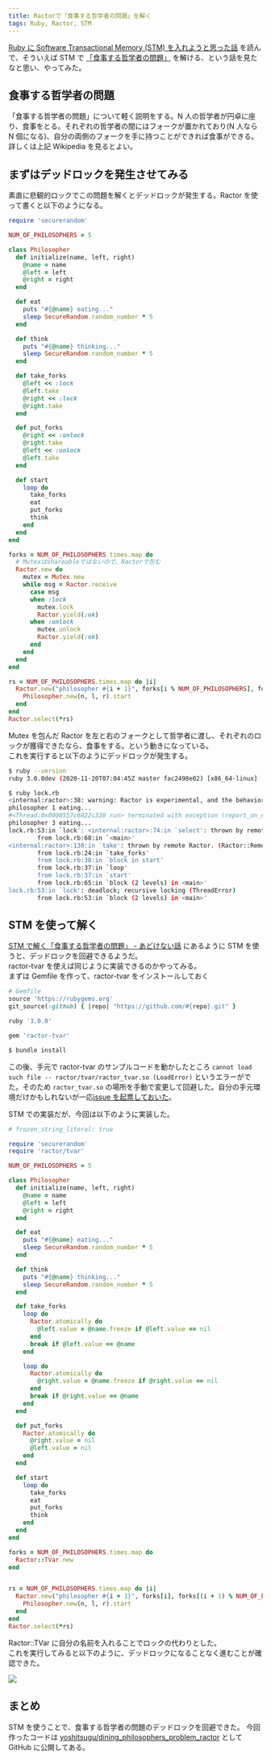 ```yaml
---
title: Ractorで「食事する哲学者の問題」を解く
tags: Ruby, Ractor, STM
---
```


[Ruby に Software Transactional Memory (STM) を入れようと思った話](https://techlife.cookpad.com/entry/2020/11/20/110047) を読んで、そういえば STM で [「食事する哲学者の問題」](https://ja.wikipedia.org/wiki/%E9%A3%9F%E4%BA%8B%E3%81%99%E3%82%8B%E5%93%B2%E5%AD%A6%E8%80%85%E3%81%AE%E5%95%8F%E9%A1%8C) を解ける、という話を見たなと思い、やってみた。

<!--more-->

## 食事する哲学者の問題

「食事する哲学者の問題」について軽く説明をする。N 人の哲学者が円卓に座り、食事をとる。それぞれの哲学者の間にはフォークが置かれており(N 人なら N 個になる)、自分の両側のフォークを手に持つことができれば食事ができる。詳しくは上記 Wikipedia を見るとよい。

## まずはデッドロックを発生させてみる

素直に悲観的ロックでこの問題を解くとデッドロックが発生する。Ractor を使って書くと以下のようになる。

```ruby
require 'securerandom'

NUM_OF_PHILOSOPHERS = 5

class Philosopher
  def initialize(name, left, right)
    @name = name
    @left = left
    @right = right
  end

  def eat
    puts "#{@name} eating..."
    sleep SecureRandom.random_number * 5
  end

  def think
    puts "#{@name} thinking..."
    sleep SecureRandom.random_number * 5
  end

  def take_forks
    @left << :lock
    @left.take
    @right << :lock
    @right.take
  end

  def put_forks
    @right << :unlock
    @right.take
    @left << :unlock
    @left.take
  end

  def start
    loop do
      take_forks
      eat
      put_forks
      think
    end
  end
end

forks = NUM_OF_PHILOSOPHERS.times.map do
  # Mutexはshareableではないので、Ractorで包む
  Ractor.new do
    mutex = Mutex.new
    while msg = Ractor.receive
      case msg
      when :lock
        mutex.lock
        Ractor.yield(:ok)
      when :unlock
        mutex.unlock
        Ractor.yield(:ok)
      end
    end
  end
end

rs = NUM_OF_PHILOSOPHERS.times.map do |i|
  Ractor.new("philosopher #{i + 1}", forks[i % NUM_OF_PHILOSOPHERS], forks[(i + 1) % NUM_OF_PHILOSOPHERS]) do |n, l, r|
    Philosopher.new(n, l, r).start
  end
end
Ractor.select(*rs)
```

Mutex を包んだ Ractor を左と右のフォークとして哲学者に渡し、それぞれのロックが獲得できたなら、食事をする。という動きになっている。  
これを実行すると以下のようにデッドロックが発生する。

```bash
$ ruby --version
ruby 3.0.0dev (2020-11-20T07:04:45Z master fac2498e02) [x86_64-linux]

$ ruby lock.rb
<internal:ractor>:38: warning: Ractor is experimental, and the behavior may change in future versions of Ruby! Also there are many implementation issues.
philosopher 1 eating...
#<Thread:0x0000557c6822c330 run> terminated with exception (report_on_exception is true):
philosopher 3 eating...
lock.rb:53:in `lock': <internal:ractor>:74:in `select': thrown by remote Ractor. (Ractor::RemoteError)
        from lock.rb:68:in `<main>'
<internal:ractor>:130:in `take': thrown by remote Ractor. (Ractor::RemoteError)
        from lock.rb:24:in `take_forks'
        from lock.rb:38:in `block in start'
        from lock.rb:37:in `loop'
        from lock.rb:37:in `start'
        from lock.rb:65:in `block (2 levels) in <main>'
lock.rb:53:in `lock': deadlock; recursive locking (ThreadError)
        from lock.rb:53:in `block (2 levels) in <main>'
```

## STM を使って解く

[STM で解く「食事する哲学者の問題」 - あどけない話](https://kazu-yamamoto.hatenablog.jp/entry/20120704/1341378177) にあるように STM を使うと、デッドロックを回避できるようだ。  
ractor-tvar を使えば同じように実装できるのかやってみる。  
まずは Gemfile を作って、ractor-tvar をインストールしておく

```ruby
# Gemfile
source 'https://rubygems.org'
git_source(:github) { |repo| "https://github.com/#{repo}.git" }

ruby '3.0.0'

gem 'ractor-tvar'
```

```bash
$ bundle install
```

この後、手元で ractor-tvar のサンプルコードを動かしたところ `cannot load such file -- ractor/tvar/ractor_tvar.so (LoadError)` というエラーがでた。そのため `ractor_tvar.so` の場所を手動で変更して回避した。自分の手元環境だけかもしれないが一応[issue を起票しておいた](https://github.com/ko1/ractor-tvar/issues/1)。

STM での実装だが、今回は以下のように実装した。

```ruby
# frozen_string_literal: true

require 'securerandom'
require 'ractor/tvar'

NUM_OF_PHILOSOPHERS = 5

class Philosopher
  def initialize(name, left, right)
    @name = name
    @left = left
    @right = right
  end

  def eat
    puts "#{@name} eating..."
    sleep SecureRandom.random_number * 5
  end

  def think
    puts "#{@name} thinking..."
    sleep SecureRandom.random_number * 5
  end

  def take_forks
    loop do
      Ractor.atomically do
        @left.value = @name.freeze if @left.value == nil
      end
      break if @left.value == @name
    end

    loop do
      Ractor.atomically do
        @right.value = @name.freeze if @right.value == nil
      end
      break if @right.value == @name
    end
  end

  def put_forks
    Ractor.atomically do
      @right.value = nil
      @left.value = nil
    end
  end

  def start
    loop do
      take_forks
      eat
      put_forks
      think
    end
  end
end

forks = NUM_OF_PHILOSOPHERS.times.map do
  Ractor::TVar.new
end


rs = NUM_OF_PHILOSOPHERS.times.map do |i|
  Ractor.new("philosopher #{i + 1}", forks[i], forks[(i + 1) % NUM_OF_PHILOSOPHERS]) do |n, l, r|
    Philosopher.new(n, l, r).start
  end
end
Ractor.select(*rs)
```

Ractor::TVar に自分の名前を入れることでロックの代わりとした。  
これを実行してみると以下のように、デッドロックになることなく進むことが確認できた。

<img src="/images/20201121_stm.gif" class="blog-img img-responsive" >

## まとめ

STM を使うことで、食事する哲学者の問題のデッドロックを回避できた。
今回作ったコードは [yoshitsugu/dining_philosophers_problem_ractor](https://github.com/yoshitsugu/dining_philosophers_problem_ractor) として GitHub に公開してある。
